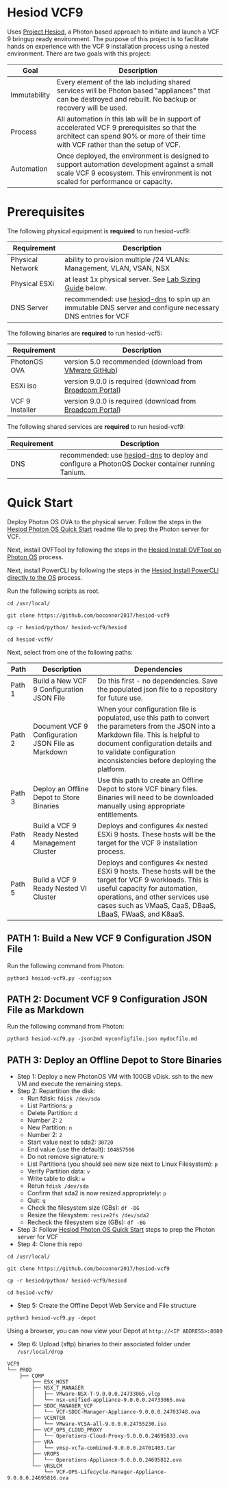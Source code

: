 # Hesiod VCF9
Uses [Project Hesiod](https://github.com/boconnor2017/hesiod), a Photon based approach to initiate and launch a VCF 9 bringup ready environment. The purpose of this project is to facilitate hands on experience with the VCF 9 installation process using a nested environment. There are two goals with this project:

| Goal | Description |
|------|-------------|
| Immutability | Every element of the lab including shared services will be Photon based "appliances" that can be destroyed and rebuilt. No backup or recovery will be used. |
| Process | All automation in this lab will be in support of accelerated VCF 9 prerequisites so that the architect can spend 90% or more of their time with VCF rather than the setup of VCF. |
| Automation | Once deployed, the environment is designed to support automation development against a small scale VCF 9 ecosystem. This environment is not scaled for performance or capacity. |

# Prerequisites
The following physical equipment is **required** to run hesiod-vcf9:

| Requirement | Description |
|-------------|-------------|
| Physical Network | ability to provision multiple /24 VLANs: Management, VLAN, VSAN, NSX |
| Physical ESXi | at least 1x physical server. See [Lab Sizing Guide](#lab-sizing-guide) below. |
| DNS Server | recommended: use [hesiod-dns](https://github.com/boconnor2017/hesiod-dns) to spin up an immutable DNS server and configure necessary DNS entries for VCF |

The following binaries are **required** to run hesiod-vcf5:

| Requirement | Description |
|-------------|-------------|
| PhotonOS OVA | version 5.0 recommended (download from [VMware GitHub](https://vmware.github.io/photon/)) |
| ESXi iso | version 9.0.0 is required (download from [Broadcom Portal](https://support.broadcom.com/web/ecx)) |
| VCF 9 Installer | version 9.0.0 is required (download from [Broadcom Portal](https://support.broadcom.com/web/ecx)) |

The following shared services are **required** to run hesiod-vcf9:

| Requirement | Description |
|-------------|-------------|
| DNS | recommended: use [hesiod-dns](https://github.com/boconnor2017/hesiod-dns) to deploy and configure a PhotonOS Docker container running Tanium. |

# Quick Start
Deploy Photon OS OVA to the physical server. Follow the steps in the [Hesiod Photon OS Quick Start](https://github.com/boconnor2017/hesiod/blob/main/photon/readme.md) readme file to prep the Photon server for VCF. 

Next, install OVFTool by following the steps in the [Hesiod Install OVFTool on Photon OS](https://github.com/boconnor2017/hesiod/tree/main/ovftool) process.

Next, install PowerCLI by following the steps in the [Hesiod Install PowerCLI directly to the OS](https://github.com/boconnor2017/hesiod/blob/main/powershell/readme.md) process.

Run the following scripts as root.
```
cd /usr/local/
```
```
git clone https://github.com/boconnor2017/hesiod-vcf9
```
```
cp -r hesiod/python/ hesiod-vcf9/hesiod
```
```
cd hesiod-vcf9/
```

Next, select from one of the following paths:

| Path   | Description | Dependencies | 
|--------|-------------|--------------|
| Path 1 | Build a New VCF 9 Configuration JSON File | Do this first - no dependencies. Save the populated json file to a repository for future use. |
| Path 2 | Document VCF 9 Configuration JSON File as Markdown | When your configuration file is populated, use this path to convert the parameters from the JSON into a Markdown file. This is helpful to document configuration details and to validate configuration inconsistencies before deploying the platform. |
| Path 3 | Deploy an Offline Depot to Store Binaries| Use this path to create an Offline Depot to store VCF binary files. Binaries will need to be downloaded manually using appropriate entitlements. |
| Path 4 | Build a VCF 9 Ready Nested Management Cluster | Deploys and configures 4x nested ESXi 9 hosts. These hosts will be the target for the VCF 9 installation process. |
| Path 5 | Build a VCF 9 Ready Nested VI Cluster | Deploys and configures 4x nested ESXi 9 hosts. These hosts will be the target for VCF 9 workloads. This is useful capacity for automation, operations, and other services use cases such as VMaaS, CaaS, DBaaS, LBaaS, FWaaS, and K8aaS. |



## PATH 1: Build a New VCF 9 Configuration JSON File

Run the following command from Photon:
```
python3 hesiod-vcf9.py -configjson
```

## PATH 2: Document VCF 9 Configuration JSON File as Markdown

Run the following command from Photon:
```
python3 hesiod-vcf9.py -json2md myconfigfile.json mydocfile.md
```

## PATH 3: Deploy an Offline Depot to Store Binaries

* Step 1: Deploy a new PhotonOS VM with 100GB vDisk. ssh to the new VM and execute the remaining steps.
* Step 2: Repartition the disk:
    * Run fdisk: `fdisk /dev/sda`
    * List Partitions: `p`
    * Delete Partition: `d`
    * Number 2: `2`
    * New Partition: `n`
    * Number 2: `2`
    * Start value next to sda2: `30720`
    * End value (use the default): `104857566`
    * Do not remove signature: `N`
    * List Partitions (you should see new size next to Linux Filesystem): `p`
    * Verify Partition data: `v`
    * Write table to disk: `w`
    * Rerun `fdisk /dev/sda`
    * Confirm that sda2 is now resized appropriately: `p`
    * Quit: `q`
    * Check the filesystem size (GBs): `df -BG`
    * Resize the filesystem: `resize2fs /dev/sda2`
    * Recheck the filesystem size (GBs): `df -BG`
* Step 3: Follow [Hesiod Photon OS Quick Start](https://github.com/boconnor2017/hesiod/blob/main/photon/readme.md) steps to prep the Photon server for VCF
* Step 4: Clone this repo
```
cd /usr/local/
```
```
git clone https://github.com/boconnor2017/hesiod-vcf9
```
```
cp -r hesiod/python/ hesiod-vcf9/hesiod
```
```
cd hesiod-vcf9/
```
* Step 5: Create the Offline Depot Web Service and File structure
```
python3 hesiod-vcf9.py -depot
```   

Using a browser, you can now view your Depot at `http://<IP ADDRESS>:8080`


* Step 6: Upload (sftp) binaries to their associated folder under `/usr/local/drop`
```
VCF9
└── PROD
    ├── COMP
        ├── ESX_HOST
        ├── NSX_T_MANAGER
        │   ├── VMware-NSX-T-9.0.0.0.24733065.vlcp
        │   └── nsx-unified-appliance-9.0.0.0.24733065.ova
        ├── SDDC_MANAGER_VCF
        │   └── VCF-SDDC-Manager-Appliance-9.0.0.0.24703748.ova
        ├── VCENTER
        │   └── VMware-VCSA-all-9.0.0.0.24755230.iso
        ├── VCF_OPS_CLOUD_PROXY
        │   └── Operations-Cloud-Proxy-9.0.0.0.24695833.ova
        ├── VRA
        │   └── vmsp-vcfa-combined-9.0.0.0.24701403.tar
        ├── VROPS
        │   └── Operations-Appliance-9.0.0.0.24695812.ova
        └── VRSLCM
            └── VCF-OPS-Lifecycle-Manager-Appliance-9.0.0.0.24695816.ova

```